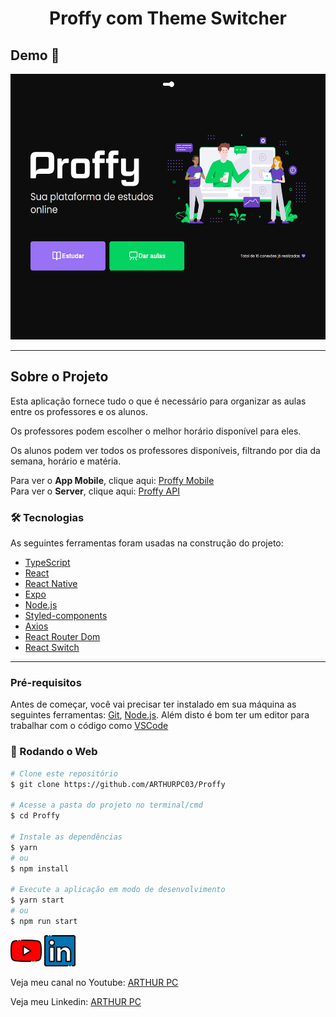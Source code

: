 <h1 style="text-align: center; font-weight: bold;">Proffy com Theme Switcher</h1>

## Demo 📸

<div align="center" >
  <img src="./github/GifWeb.gif" alt="demo-web" height="425">
</div>

---

## Sobre o Projeto

Esta aplicação fornece tudo o que é necessário para organizar as aulas entre os professores e os alunos.

Os professores podem escolher o melhor horário disponível para eles.

Os alunos podem ver todos os professores disponíveis, filtrando por dia da semana, horário e matéria.

Para ver o **App Mobile**, clique aqui: [Proffy Mobile](https://github.com/ARTHURPC03/Proffy-Mobile) <br />
Para ver o **Server**, clique aqui: [Proffy API](https://github.com/ARTHURPC03/Proffy-API)

### 🛠 Tecnologias

As seguintes ferramentas foram usadas na construção do projeto:

- [TypeScript](https://www.typescriptlang.org/)
- [React](https://pt-br.reactjs.org/)
- [React Native](https://reactnative.dev/)
- [Expo](https://expo.io/)
- [Node.js](https://nodejs.org/en/)
- [Styled-components](https://styled-components.com/)
- [Axios](https://github.com/axios/axios)
- [React Router Dom](https://reactrouter.com/web/guides/quick-start)
- [React Switch](https://www.npmjs.com/package/react-switch)
---
### Pré-requisitos

Antes de começar, você vai precisar ter instalado em sua máquina as seguintes ferramentas:
[Git](https://git-scm.com), [Node.js](https://nodejs.org/en/).
Além disto é bom ter um editor para trabalhar com o código como [VSCode](https://code.visualstudio.com/)

### 🎲 Rodando o Web

```bash
# Clone este repositório
$ git clone https://github.com/ARTHURPC03/Proffy

# Acesse a pasta do projeto no terminal/cmd
$ cd Proffy

# Instale as dependências
$ yarn
# ou
$ npm install

# Execute a aplicação em modo de desenvolvimento
$ yarn start
# ou
$ npm run start

```

<a href="https://www.youtube.com/c/arthurpc">
<img src="./github/youtube.png" alt="youtube" height="50"></a>
<a href="https://www.linkedin.com/in/arthurpc03/">
<img src="./github/linkedin.png" alt="linkedin" height="50"></a>
<br />

Veja meu canal no Youtube: [ARTHUR PC](https://www.youtube.com/c/arthurpc)

Veja meu Linkedin: [ARTHUR PC](https://www.linkedin.com/in/arthurpc03/)
